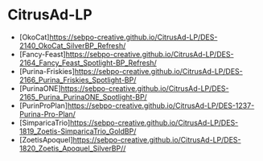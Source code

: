 # CitrusAd-LP

- [OkoCat]<https://sebpo-creative.github.io/CitrusAd-LP/DES-2140_OkoCat_SilverBP_Refresh/>
- [Fancy-Feast]<https://sebpo-creative.github.io/CitrusAd-LP/DES-2164_Fancy_Feast_Spotlight-BP_Refresh/>
- [Purina-Friskies]<https://sebpo-creative.github.io/CitrusAd-LP/DES-2166_Purina_Friskies_Spotlight-BP/>
- [PurinaONE]<https://sebpo-creative.github.io/CitrusAd-LP/DES-2165_Purina_PurinaONE_Spotlight-BP/>
- [PurinProPlan]<https://sebpo-creative.github.io/CitrusAd-LP/DES-1237-Purina-Pro-Plan/>
- [SimparicaTrio]<https://sebpo-creative.github.io/CitrusAd-LP/DES-1819_Zoetis-SimparicaTrio_GoldBP/>
- [ZoetisApoquel]<https://sebpo-creative.github.io/CitrusAd-LP/DES-1820_Zoetis_Apoquel_SilverBP//>
